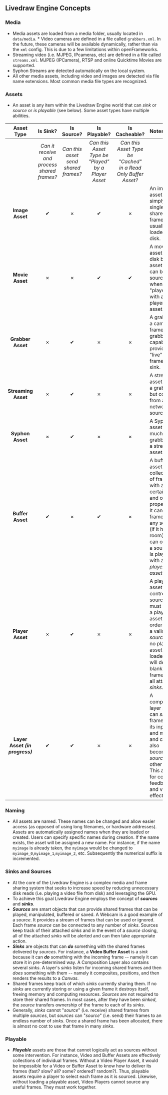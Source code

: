 ## Livedraw Engine Concepts

### Media
* Media assets are loaded from a media folder, usually located in `data/media`.  * Video cameras are defined in a file called `grabbers.xml`.  In the future, these cameras will be available dynamically, rather than via the `xml` config.  This is due to a few limitations within openFrameworks.
* Streaming video (i.e. MJPEG, IPcameras, etc) are defined in a file called `streams.xml`.  MJPEG (IPCamera), RTSP and online Quicktime Movies are supported. 
* Syphon Streams are detected automatically on the local system.
* All other media assets, including video and images are detected via file name extensions.  Most common media file types are recognized.

### Assets
* An asset is any item within the Livedraw Engine world that can _sink_ or _source_ or _is playable_ (see below).  Some asset types have multiple abilities.

|Asset Type|Is Sink?|Is Source?|Is Playable?|Is Cacheable?|Notes|
|:-:|:-:|:-:|:-:|:-:|:--|
|&nbsp;|*Can it receive and<br/> process shared frames?*|*Can this asset send<br/>shared frames?*|*Can this Asset Type be "Played"<br/>by a Player Asset*|*Can this Asset Type be "Cached"<br/> in a Read Only Buffer Asset?*|&nbsp;|
|**Image Asset**  |✔|✗|✔|✗|An image asset is simply a single shared frame, usually loaded from disk.|
|**Movie Asset**  |✗|✗|✔|✔|A movie asset is a disk based asset that can be a source only when it is "played" with a player asset.|
|**Grabber Asset**|✗|✔|✗|✗|A grabber is a camera or frame grabber capable of providing "live" frames to a sink.|
|**Streaming Asset** |✗|✔|✗|✗|A streaming asset is like a grabber, but comes from a network source.|
|**Syphon Asset** |✗|✔|✗|✗|A Syphon asset is much like a grabber or a streaming asset.|
|**Buffer Asset** |✔|✗|✔|✗|A buffer asset is a collection of frames with a certain size and other properties.  It can _sink_ frames from any source (if it has room) and can only be a source if it is played with a _player asset_.|
|**Player Asset** |✗|✔|✗|✗|A player asset is a controllable source, but must "play" a playable asset in order to be a valid _source_.  If no playable asset is loaded, it will deliver blank frames to all attached _sinks_.|
|**Layer Asset _(in progress)_**  |✔|✔|✗|✗|A composition layer asset can _sink_ frames via its inputs and masks and can also become a _source_ for other _sinks_.  This allows for complex feedback and video effects.|


### Naming
* All assets are named.  These names can be changed and allow easier access (as opposed of using long filenames, or hardware addresses).  Assets are automatically assigned names when they are loaded or created.  Users can specify specific names during creation.  If the name exists, the asset will be assigned a new name.  For instance, if the name `myimage` is already taken, the `myimage` would be changed to `myimage_0`,`myimage_1`,`myimage_2`, etc.  Subsequently the numerical suffix is incremented.


### Sinks and Sources 
* At the core of the Livedraw Engine is a complex media and frame sharing system that seeks to increase speed by reducing unnecessary disk reads (i.e. playing a video file from disk) and leveraging the GPU.  
* To achieve this goal Livedraw Engine employs the concept of ___sources___ and ___sinks___.  
* ___Sources___ are smart objects that can provide shared frames that can be played, manipulated, buffered or saved.  A Webcam is a good example of a _source_.  It provides a stream of frames that can be used or ignored.  Each frame _source_ can be connected to any number of _sinks_.  Sources keep track of their attached _sinks_ and in the event of a _source_ closing, all of the attached _sinks_ will be alerted and can then take appropriate action.
* ___Sinks___ are objects that can ___do___ something with the shared frames delivered by _sources_.  For instance, a <b>Video Buffer Asset</b> is a _sink_ because it can ___do___ something with the incoming frame -- namely it can store it in pre-determined way.  A Composition Layer also contains several _sinks_.  A layer's _sinks_ listen for incoming shared frames and then _does_ something with them -- namely it composites, positions, and then renders the results to a _Canvas_.
* Shared frames keep track of which _sinks_ currently sharing them.  If no _sinks_ are currently storing or using a given frame it destroys itself, freeing memory and computing resources.  _Sources_ are not required to store their shared frames.  In most cases, after they have been _sinked_, the _source_ transfers ownership of the frame to each of its _sinks_.
* Generally, _sinks_ cannot "_source_" (i.e. receive) shared frames from multiple _sources_, but _sources_ can "_source_" (i.e. send) their frames to an endless number of _sinks_.  Once a shared frame has been allocated, there is almost no cost to use that frame in many _sinks_.

### Playable

* ___Playable___ assets are those that cannot logically act as sources without some intervention.  For instance, Video and Buffer Assets are effectively collections of individual frames.  Without a Video Player Asset, it would be impossible for a Video or Buffer Asset to know how to deliver its frames (fast? slow? all? some? ordered? random?).  Thus, playable assets require a player to select each frame as it is sourced.  Likewise, without loading a playable asset, Video Players cannot source any useful frames.  They must work together. 
